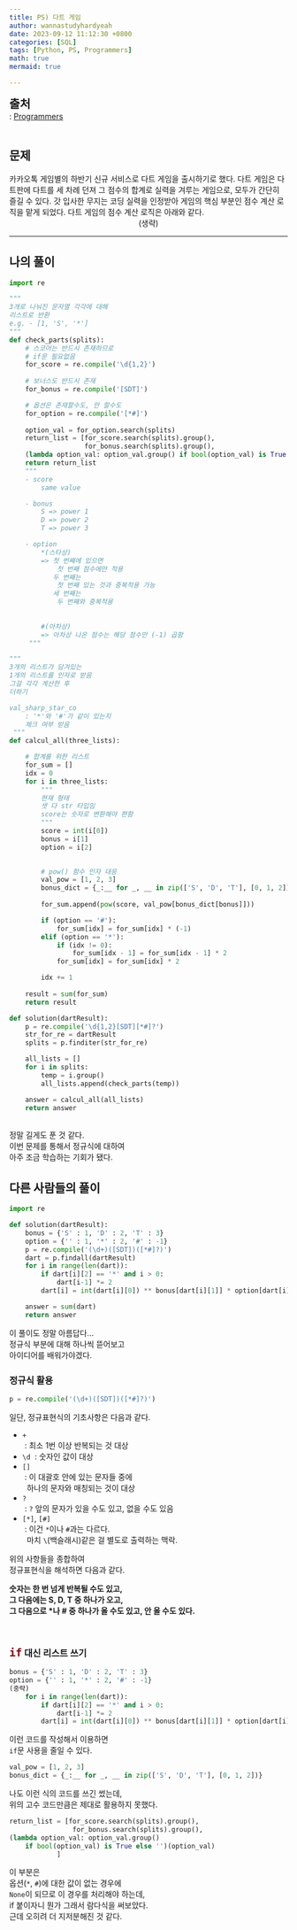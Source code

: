 ```yaml
---
title: PS) 다트 게임
author: wannastudyhardyeah
date: 2023-09-12 11:12:30 +0800
categories: [SQL]
tags: [Python, PS, Programmers]
math: true
mermaid: true

---
```

<span style="font-size: 1.3rem;"><b>출처</b></span><br>
\: <a href="https://school.programmers.co.kr/learn/courses/30/lessons/17682">Programmers</a>
<br><br>
<h2 id="problem">문제</h2>
카카오톡 게임별의 하반기 신규 서비스로 다트 게임을 출시하기로 했다. 다트 게임은 다트판에 다트를 세 차례 던져 그 점수의 합계로 실력을 겨루는 게임으로, 모두가 간단히 즐길 수 있다.
갓 입사한 무지는 코딩 실력을 인정받아 게임의 핵심 부분인 점수 계산 로직을 맡게 되었다. 다트 게임의 점수 계산 로직은 아래와 같다.
<div align="center">(생략)</div>

<hr>
<h2 id="my-solved">나의 풀이</h2>

```python
import re

""" 
3개로 나눠진 문자열 각각에 대해
리스트로 반환
e.g. - [1, 'S', '*']
"""
def check_parts(splits):
    # 스코어는 반드시 존재하므로
    # if문 필요없음
    for_score = re.compile('\d{1,2}')
    
    # 보너스도 반드시 존재
    for_bonus = re.compile('[SDT]')

    # 옵션은 존재할수도, 안 할수도
    for_option = re.compile('[*#]')
    
    option_val = for_option.search(splits)
    return_list = [for_score.search(splits).group(),
                   for_bonus.search(splits).group(),
    (lambda option_val: option_val.group() if bool(option_val) is True else '')(option_val)]
    return return_list
    """ 
    - score
        same value

    - bonus
        S => power 1
        D => power 2
        T => power 3

    - option
        *(스타상) 
        => 첫 번째에 있으면
            첫 번째 점수에만 적용
           두 번째는
            첫 번째 있는 것과 중복적용 가능
           세 번째는
            두 번째와 중복적용
            
        
        #(아차상)
        => 아차상 나온 점수는 해당 점수만 (-1) 곱함
     """

""" 
3개의 리스트가 담겨있는
1개의 리스트를 인자로 받음
그걸 각각 계산한 후
더하기

val_sharp_star_co
    : '*'와 '#'가 같이 있는지 
    체크 여부 받음
 """
def calcul_all(three_lists):

    # 합계를 위한 리스트
    for_sum = []
    idx = 0
    for i in three_lists:
        """
        현재 형태
        셋 다 str 타입임
        score는 숫자로 변환해야 편함 
        """
        score = int(i[0])
        bonus = i[1]
        option = i[2]

        
        # pow() 함수 인자 대응
        val_pow = [1, 2, 3]
        bonus_dict = {_:__ for _, __ in zip(['S', 'D', 'T'], [0, 1, 2])}
        
        for_sum.append(pow(score, val_pow[bonus_dict[bonus]]))

        if (option == '#'):
            for_sum[idx] = for_sum[idx] * (-1)
        elif (option == '*'):
            if (idx != 0):
                for_sum[idx - 1] = for_sum[idx - 1] * 2 
            for_sum[idx] = for_sum[idx] * 2

        idx += 1
        
    result = sum(for_sum)
    return result

def solution(dartResult):
    p = re.compile('\d{1,2}[SDT][*#]?')
    str_for_re = dartResult
    splits = p.finditer(str_for_re)

    all_lists = []
    for i in splits:
        temp = i.group()
        all_lists.append(check_parts(temp))

    answer = calcul_all(all_lists)
    return answer
```
<br>
정말 길게도 푼 것 같다.<br>
이번 문제를 통해서 정규식에 대하여<br>
아주 조금 학습하는 기회가 됐다.<br>



<h2 id="other_solutions">다른 사람들의 풀이</h2>

```python
import re

def solution(dartResult):
    bonus = {'S' : 1, 'D' : 2, 'T' : 3}
    option = {'' : 1, '*' : 2, '#' : -1}
    p = re.compile('(\d+)([SDT])([*#]?)')
    dart = p.findall(dartResult)
    for i in range(len(dart)):
        if dart[i][2] == '*' and i > 0:
            dart[i-1] *= 2
        dart[i] = int(dart[i][0]) ** bonus[dart[i][1]] * option[dart[i][2]]

    answer = sum(dart)
    return answer
```

이 풀이도 정말 아름답다...<br>
정규식 부분에 대해 하나씩 뜯어보고<br>
아이디어를 배워가야겠다.

<h3 id="reg-exp">정규식 활용</h3>

```python
p = re.compile('(\d+)([SDT])([*#]?)')
```
일단, 정규표현식의 기초사항은 다음과 같다.<br>

- ``+``<br>
&nbsp;\: 최소 1번 이상 반복되는 것 대상<br>
- ``\d``
&nbsp;\: 숫자인 값이 대상<br>
- ``[]``<br>
&nbsp;\: 이 대괄호 안에 있는 문자들 중에<br>
&nbsp;&nbsp;하나의 문자와 매칭되는 것이 대상
- ``?``<br>
&nbsp;\: ``?`` 앞의 문자가 있을 수도 있고, 없을 수도 있음<br>
- ``[*]``, ``[#]``<br>
&nbsp;\: 이건 ``*``이나 ``#``과는 다르다.<br>
&nbsp;&nbsp;마치 ``\``(백슬래시)같은 걸 별도로 출력하는 맥락.<br>

위의 사항들을 종합하여<br>
정규표현식을 해석하면 다음과 같다.<br>

<b>숫자는 한 번 넘게 반복될 수도 있고,<br>
그 다음에는 S, D, T 중 하나가 오고,<br>
그 다음으로 *나 # 중 하나가 올 수도 있고, 안 올 수도 있다.<br></b> 


<br>
<h3 id="use-list-instead-of-if"><code class="language-python highlighter-rouge" style="color: #83060e; font-size: 1.2rem;">if</code> 대신 리스트 쓰기</h3>

```python
bonus = {'S' : 1, 'D' : 2, 'T' : 3}
option = {'' : 1, '*' : 2, '#' : -1}
(중략)
    for i in range(len(dart)):
        if dart[i][2] == '*' and i > 0:
            dart[i-1] *= 2
        dart[i] = int(dart[i][0]) ** bonus[dart[i][1]] * option[dart[i][2]]
```
이런 코드를 작성해서 이용하면<br>
``if``문 사용을 줄일 수 있다.<br>

```python
val_pow = [1, 2, 3]
bonus_dict = {_:__ for _, __ in zip(['S', 'D', 'T'], [0, 1, 2])}
```

나도 이런 식의 코드를 쓰긴 썼는데,<br>
위의 고수 코드만큼은 제대로 활용하지 못했다.<br>

```python
return_list = [for_score.search(splits).group(),
                for_bonus.search(splits).group(),
(lambda option_val: option_val.group() 
    if bool(option_val) is True else '')(option_val)
            ]
```
이 부분은<br>
옵션(``*``, ``#``)에 대한 값이 없는 경우에<br>
``None``이 되므로 이 경우를 처리해야 하는데,<br>
if 붙이자니 뭔가 그래서 람다식을 써보았다.<br>
근데 오히려 더 지저분해진 것 같다.<br>